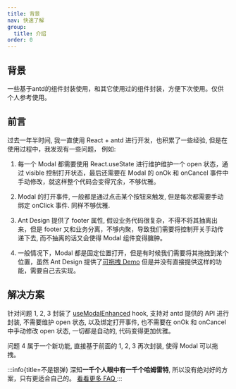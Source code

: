 ```yaml
---
title: 背景
nav: 快速了解
group:
  title: 介绍
order: 0
---
```


## 背景

一些基于antd的组件封装使用，和其它使用过的组件封装，方便下次使用。仅供个人参考使用。

## 前言

过去一年半时间, 我一直使用 React + antd 进行开发，也积累了一些经验, 但是在使用过程中，我发现有一些问题， 例如:

1. 每一个 Modal 都需要使用 React.useState 进行维护维护一个 open 状态，通过 visible 控制打开状态，最后还需要在 Modal 的 onOk 和 onCancel 事件中手动修改，就这样整个代码会变得冗余，不够优雅。

2. Modal 的打开事件, 一般都是通过点击某个按钮来触发, 但是每次都需要手动绑定 onClick 事件. 同样不够优雅.

3. Ant Design 提供了 footer 属性, 假设业务代码很复杂，不得不将其抽离出来，但是 footer 又和业务分离，不够内聚，导致我们需要将控制开关手动传递下去, 而不抽离的话又会使得 Modal 组件变得臃肿。

4. 一般情况下，Modal 都是固定位置打开，但是有时候我们需要将其拖拽到某个位置，虽然 Ant Design 提供了[可拖拽 Demo](https://ant.design/components/modal#components-modal-demo-modal-render) 但是并没有直接提供这样的功能，需要自己去实现。

## 解决方案

针对问题 1, 2, 3 封装了 [useModalEnhanced](/api/use-modal-enhanced) hook, 支持对 antd 提供的 API 进行封装, 不需要维护 open 状态, 以及绑定打开事件, 也不需要在 onOk 和 onCancel 中手动修改 open 状态, 一切都是自动的, 代码变得更加优雅。

问题 4 属于一个新功能, 直接基于前面的 1, 2, 3 再次封装, 使得 Modal 可以拖拽。

:::info{title=不是银弹}
深知**一千个人眼中有一千个哈姆雷特**, 所以没有绝对好的方案，只有更适合自己的。 [看看更多 FAQ ](../faq.md)
:::
